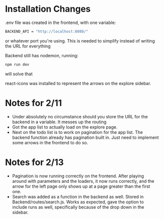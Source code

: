 # Installation Changes
.env file was created in the frontend, with one variable: 
```sh
BACKEND_API = "http://localhost:8080/"
```
or whatever port you're using. This is needed to simplify instead of writing the URL for everything

Backend still has nodemon, running:
```sh
npm run dev
```
will solve that

react-icons was installed to represent the arrows on the explore sidebar. 


# Notes for 2/11
- Under absolutely no circumstance should you store the URL for the backend in a variable. It messes up the routing
- Got the app list to actually load on the explore page. 
- Next on the todo list is to work on pagination for the app list. The backend function already has pagination built in. Just need to implement some arrows in the frontend to do so. 

# Notes for 2/13
- Pagination is now running correctly on the frontend. After playing around with parameters and the loaders, it now runs correctly, and the arrow for the left page only shows up at a page greater than the first one. 
- Search was added as a function in the backend as well. Stored in Backend/routes/search.js. Works as expected, gave the option to include runs as well, specifically because of the drop down in the sidebar. 

